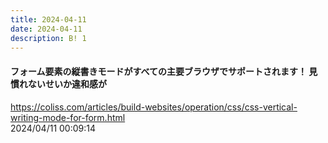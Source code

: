 ```yaml
---
title: 2024-04-11
date: 2024-04-11
description: B! 1
---
```


#### フォーム要素の縦書きモードがすべての主要ブラウザでサポートされます！ 見慣れないせいか違和感が
https://coliss.com/articles/build-websites/operation/css/css-vertical-writing-mode-for-form.html<br>
2024/04/11 00:09:14<br>


